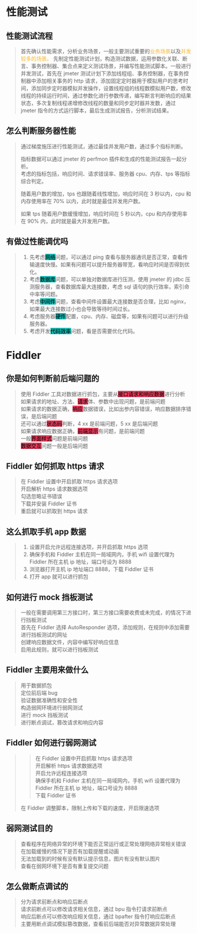 # 性能测试

## 性能测试流程

> 首先确认性能需求，分析业务场景，一般主要测试重要的<span style='color:#f7b731'>业务场景</span>以及<span style='color:#f7b731'>并发较多的场景。 </span>
> 先制定性能测试计划，构造测试数据，运用参数化关联、断言、事务控制器、集合点来定义测试场景，并编写性能测试脚本。一般进行并发测试，首先在 jmeter 测试计划下添加线程组、事务控制器，在事务控制器中添加相关事务的 http 请求，添加固定定时器用于模拟用户的思考时间，添加同步定时器模拟并发操作，设置线程组的线程数模拟用户数，修改线程的持续运行时间，通过参数化进行参数传递，编写断言判断响应的结果状态，多次复制线程递增修改线程的数量和同步定时器并发数，通过 jmeter 指令的方式运行脚本，最后生成测试报告，分析测试结果。

## 怎么判断服务器性能

> 通过梯度施压进行性能测试，通过最佳并发用户数，通过多个指标判断。
>
> 指标数据可以通过 jmeter 的 perfmon 插件和生成的性能测试报告一起分析。  
> 考虑的指标包括，响应时间、请求错误率、服务器 cpu、内存、tps 等指标综合判定。
>
> 随着用户数的增加，tps 也跟随着线性增加，响应时间在 3 秒以内，cpu 和内存使用率在 70% 以内，此时就是最佳并发用户数。
>
> 如果 tps 随着用户数缓慢增加，响应时间在 5 秒以内，cpu 和内存使用率在 90% 内，此时就是最大并发用户数。

## 有做过性能调优吗

> 1. 先考虑<mark style='background:#0fb9b1'>网络</mark>问题，可以通过 ping 查看与服务器通讯是否正常，查看传输速度快慢。如果有问题可以提升服务器带宽，看响应时间是否得到优化。
> 2. 考虑<mark style='background:#0fb9b1'>数据库</mark>问题，可以单独对数据库进行压测，使用 jmeter 的 jdbc 压测服务器，查看数据库最大连接数，考虑 sql 语句的执行效率，索引命中率等问题。
> 3. 考虑<mark style='background:#0fb9b1'>中间件</mark>问题，查看中间件设置最大连接数是否合理，比如 nginx，如果最大连接数过小也会导致等待时间过长。
> 4. 考虑服务器<mark style='background:#0fb9b1'>硬件</mark>配置，cpu、内存、磁盘等，如果有问题可以进行升级服务器。
> 5. 考虑开发<mark style='background:#0fb9b1'>代码效率</mark>问题，看是否需要优化代码。

# Fiddler

## 你是如何判断前后端问题的

> 使用 Fiddler 工具对数据进行抓包，主要从<mark style='background:#eb3b5a'>接口请求和响应数据</mark>进行分析  
> 如果请求的地址、方法、<mark style='background:#eb3b5a'>请求</mark>体、参数中出现问题，是前端问题  
> 如果请求的数据正确，<mark style='background:#eb3b5a'>响应</mark>数据错误，比如出参内容错误，响应数据排序错误，是后端问题  
> 还可以通过<mark style='background:#eb3b5a'>状态码</mark>判断，4 xx 是前端问题，5 xx 是后端问题  
> 如果请求响应数据正确，<mark style='background:#eb3b5a'>前端显示</mark>有问题，是前端问题  
> 一般<mark style='background:#eb3b5a'>界面样式</mark>问题是前端问题  
> <mark style='background:#eb3b5a'>数据交互</mark>问题一般是后端问题

## Fiddler 如何抓取 https 请求

> 在 Fiddler 设置中开启抓取 https 请求选项  
> 开启解析 https 请求数据选项  
> 勾选忽略证书错误  
> 下载并安装 Fiddler 证书  
> 重启就可以抓取到 https 请求

## 这么抓取手机 app 数据

> 1. 设置开启允许远程连接选项，并开启抓取 https 选项
> 2. 确保手机和 Fiddler 主机在同一局域网内，手机 wifi 设置代理为 Fiddler 所在主机 ip 地址，端口号设为 8888
> 3. 浏览器打开主机 ip 地址端口 8888，下载 Fiddler 证书
> 4. 打开 app 就可以进行抓包

## 如何进行 mock 挡板测试

> 一般在需要调用第三方接口时，第三方接口需要收费或未完成，的情况下进行挡板测试  
> 首先在 Fiddler 选择 AutoResponder 选项，添加规则，在规则中添加需要进行挡板测试的网址  
> 创建响应数据文件，内容中编写好响应信息  
> 启用此规则，就可以进行挡板测试

## Fiddler 主要用来做什么

> 用于数据抓包  
> 定位前后端 bug  
> 验证数据准确性和安全性  
> 构造弱网环境进行弱网测试  
> 进行 mock 挡板测试  
> 进行断点调试，篡改请求和响应内容

## Fiddler 如何进行弱网测试

> > 在 Fiddler 设置中开启抓取 https 请求选项  
> > 开启解析 https 请求数据选项  
> > 开启允许远程连接选项  
> > 确保手机和 Fiddler 主机在同一局域网内，手机 wifi 设置代理为 Fiddler 所在主机 ip 地址，端口号设为 8888  
> > 下载 Fiddler 证书
>
> 在 Fiddler 调整脚本，限制上传和下载的速度，开启限速选项

## 弱网测试目的

> 查看程序在网络异常的环境下能否正常运行或正常处理网络异常相关错误  
> 在加载缓慢的情况下是否有加载提醒或动画  
> 无法加载到的时候有没有默认提示信息，图片有没有默认图片  
> 查看在弱网环境下是否有重复提交问题

## 怎么做断点调试的

> 分为请求前断点和响应后断点  
> 请求前断点可以修改请求相关信息，通过 bpu 指令打请求前断点  
> 响应后断点可以修改响应相关信息，通过 bpafter 指令打响应后断点  
> 主要用断点调试模拟篡改数据，查看前后端能否对异常数据异常处理
